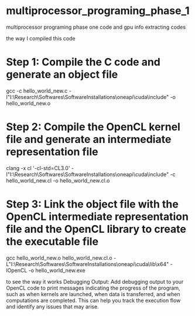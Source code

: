 # multiprocessor_programing_phase_1
multiprocessor programing phase one code and gpu info extracting codes

the way I compiled this code

# Step 1: Compile the C code and generate an object file
gcc -c hello_world_new.c -I"I:\Research\Softwares\SoftwareInstallations\oneapi\cuda\include" -o hello_world_new.o

# Step 2: Compile the OpenCL kernel file and generate an intermediate representation file
clang -x cl '-cl-std=CL3.0' -I"I:\Research\Softwares\SoftwareInstallations\oneapi\cuda\include" -c hello_world_new.cl -o hello_world_new.cl.o

# Step 3: Link the object file with the OpenCL intermediate representation file and the OpenCL library to create the executable file
gcc hello_world_new.o hello_world_new.cl.o -L"I:\Research\Softwares\SoftwareInstallations\oneapi\cuda\lib\x64" -lOpenCL -o hello_world_new.exe

to see the way it works
Debugging Output: Add debugging output to your OpenCL code to print messages indicating the progress of the program, such as when kernels are launched, when data is transferred, and when computations are completed. This can help you track the execution flow and identify any issues that may arise.


